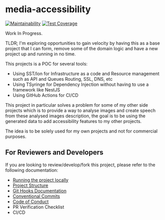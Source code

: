# media-accessibility
[![Maintainability](https://api.codeclimate.com/v1/badges/ed55f20fe3ffd64832af/maintainability)](https://codeclimate.com/github/ecarrizo2/media-accessibility/maintainability)
[![Test Coverage](https://api.codeclimate.com/v1/badges/ed55f20fe3ffd64832af/test_coverage)](https://codeclimate.com/github/ecarrizo2/media-accessibility/test_coverage)

Work In Progress.

TLDR;
I'm exploring opportunities to gain velocity by having this as a base project
that I can form, remove some of the domain logic and have a new project up and running in no time.

This projects is a POC for several tools:

- Using SST/Ion for Infrastructure as a code and Resource management such as API and Queues Routing, SSL, DNS, etc
- Using TSyringe for Dependency Injection without having to use a framework like NestJS
- Using GitHub Actions for CI/CD

This project in particular solves a problem for some of my other side projects
which is to provide a way to analyse images and create speech from these analysed images description,
the goal is to be using the generated data to add accessibility features to my other projects.

The idea is to be solely used for my own projects and not for commercial purposes.



## For Reviewers and Developers

If you are looking to review/develop/fork this project, please refer to the following documentation:

- [Running the project locally](docs/LOCAL_DEVELOPMENT)
- [Project Structure](docs/PROJECT_STRUCTURE)
- [Git Hooks Documentation](docs/GIT_HOOKS)
- [Conventional Commits](docs/CONVENTIONAL_COMMITS)
- [Code of Conduct](CODE_OF_CONDUCT.)
- PR Verification Checklist
- CI/CD
